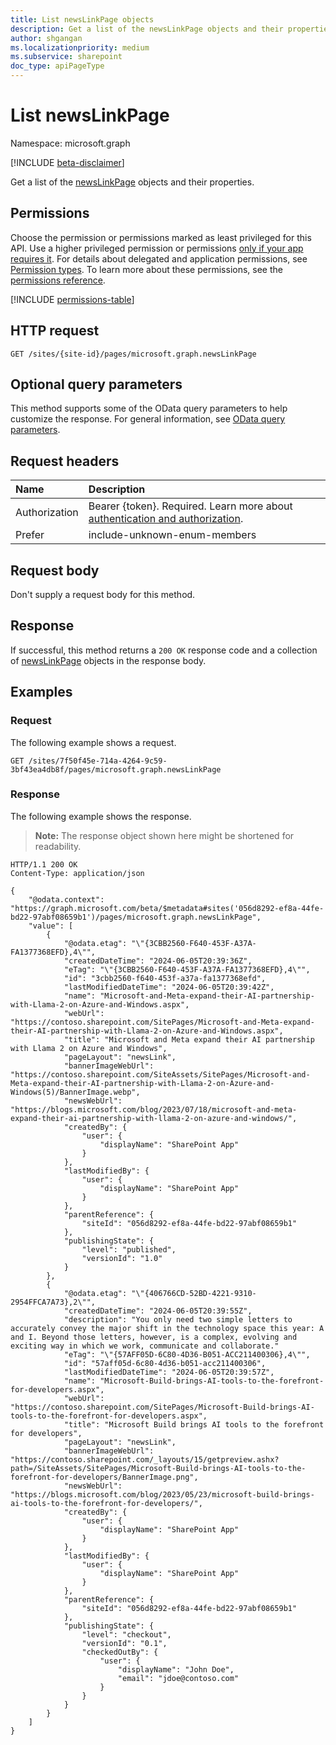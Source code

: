 ```yaml
---
title: List newsLinkPage objects
description: Get a list of the newsLinkPage objects and their properties.
author: shgangan
ms.localizationpriority: medium
ms.subservice: sharepoint
doc_type: apiPageType
---
```


# List newsLinkPage

Namespace: microsoft.graph

[!INCLUDE [beta-disclaimer](../../includes/beta-disclaimer.md)]

Get a list of the [newsLinkPage](../resources/newslinkpage.md) objects and their properties.

## Permissions

Choose the permission or permissions marked as least privileged for this API. Use a higher privileged permission or permissions [only if your app requires it](/graph/permissions-overview#best-practices-for-using-microsoft-graph-permissions). For details about delegated and application permissions, see [Permission types](/graph/permissions-overview#permission-types). To learn more about these permissions, see the [permissions reference](/graph/permissions-reference).

<!-- {
  "blockType": "permissions",
  "name": "newslinkpage-list-permissions"
}
-->
[!INCLUDE [permissions-table](../includes/permissions/newslinkpage-list-permissions.md)]

## HTTP request

<!-- {
  "blockType": "ignored"
}
-->
```http
GET /sites/{site-id}/pages/microsoft.graph.newsLinkPage
```

## Optional query parameters

This method supports some of the OData query parameters to help customize the response. For general information, see [OData query parameters](/graph/query-parameters).

## Request headers

|Name|Description|
|:---|:---|
|Authorization|Bearer {token}. Required. Learn more about [authentication and authorization](/graph/auth/auth-concepts).|
|Prefer | include-unknown-enum-members |

## Request body

Don't supply a request body for this method.

## Response

If successful, this method returns a `200 OK` response code and a collection of [newsLinkPage](../resources/newslinkpage.md) objects in the response body.

## Examples

### Request

The following example shows a request.
<!-- {
  "blockType": "request",
  "name": "list_newslinkpage"
}
-->
``` http
GET /sites/7f50f45e-714a-4264-9c59-3bf43ea4db8f/pages/microsoft.graph.newsLinkPage
```


### Response

The following example shows the response.
>**Note:** The response object shown here might be shortened for readability.
<!-- {
  "blockType": "response",
  "truncated": true,
  "@odata.type": "Collection(microsoft.graph.newsLinkPage)"
}
-->
``` http
HTTP/1.1 200 OK
Content-Type: application/json

{
    "@odata.context": "https://graph.microsoft.com/beta/$metadata#sites('056d8292-ef8a-44fe-bd22-97abf08659b1')/pages/microsoft.graph.newsLinkPage",
    "value": [
        {
            "@odata.etag": "\"{3CBB2560-F640-453F-A37A-FA1377368EFD},4\"",
            "createdDateTime": "2024-06-05T20:39:36Z",
            "eTag": "\"{3CBB2560-F640-453F-A37A-FA1377368EFD},4\"",
            "id": "3cbb2560-f640-453f-a37a-fa1377368efd",
            "lastModifiedDateTime": "2024-06-05T20:39:42Z",
            "name": "Microsoft-and-Meta-expand-their-AI-partnership-with-Llama-2-on-Azure-and-Windows.aspx",
            "webUrl": "https://contoso.sharepoint.com/SitePages/Microsoft-and-Meta-expand-their-AI-partnership-with-Llama-2-on-Azure-and-Windows.aspx",
            "title": "Microsoft and Meta expand their AI partnership with Llama 2 on Azure and Windows",
            "pageLayout": "newsLink",
            "bannerImageWebUrl": "https://contoso.sharepoint.com/SiteAssets/SitePages/Microsoft-and-Meta-expand-their-AI-partnership-with-Llama-2-on-Azure-and-Windows(5)/BannerImage.webp",
            "newsWebUrl": "https://blogs.microsoft.com/blog/2023/07/18/microsoft-and-meta-expand-their-ai-partnership-with-llama-2-on-azure-and-windows/",
            "createdBy": {
                "user": {
                    "displayName": "SharePoint App"
                }
            },
            "lastModifiedBy": {
                "user": {
                    "displayName": "SharePoint App"
                }
            },
            "parentReference": {
                "siteId": "056d8292-ef8a-44fe-bd22-97abf08659b1"
            },
            "publishingState": {
                "level": "published",
                "versionId": "1.0"
            }
        },
        {
            "@odata.etag": "\"{406766CD-52BD-4221-9310-2954FFCA7A73},2\"",
            "createdDateTime": "2024-06-05T20:39:55Z",
            "description": "You only need two simple letters to accurately convey the major shift in the technology space this year: A and I. Beyond those letters, however, is a complex, evolving and exciting way in which we work, communicate and collaborate."
            "eTag": "\"{57AFF05D-6C80-4D36-B051-ACC211400306},4\"",
            "id": "57aff05d-6c80-4d36-b051-acc211400306",
            "lastModifiedDateTime": "2024-06-05T20:39:57Z",
            "name": "Microsoft-Build-brings-AI-tools-to-the-forefront-for-developers.aspx",
            "webUrl": "https://contoso.sharepoint.com/SitePages/Microsoft-Build-brings-AI-tools-to-the-forefront-for-developers.aspx",
            "title": "Microsoft Build brings AI tools to the forefront for developers",
            "pageLayout": "newsLink",
            "bannerImageWebUrl": "https://contoso.sharepoint.com/_layouts/15/getpreview.ashx?path=/SiteAssets/SitePages/Microsoft-Build-brings-AI-tools-to-the-forefront-for-developers/BannerImage.png",
            "newsWebUrl": "https://blogs.microsoft.com/blog/2023/05/23/microsoft-build-brings-ai-tools-to-the-forefront-for-developers/",
            "createdBy": {
                "user": {
                    "displayName": "SharePoint App"
                }
            },
            "lastModifiedBy": {
                "user": {
                    "displayName": "SharePoint App"
                }
            },
            "parentReference": {
                "siteId": "056d8292-ef8a-44fe-bd22-97abf08659b1"
            },
            "publishingState": {
                "level": "checkout",
                "versionId": "0.1",
                "checkedOutBy": {
                    "user": {
                        "displayName": "John Doe",
                        "email": "jdoe@contoso.com"
                    }
                }
            }
        }
    ]
}
```